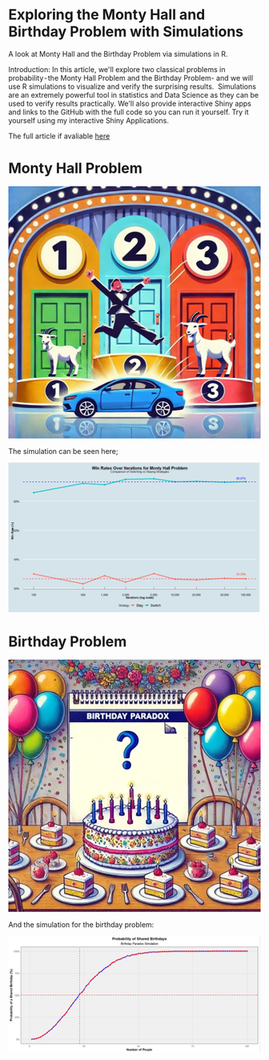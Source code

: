 # Exploring the Monty Hall and Birthday Problem with Simulations
A look at Monty Hall and the Birthday Problem via simulations in R.

Introduction:
In this article, we'll explore two classical problems in probability - the Monty Hall Problem and the Birthday Problem- and we will use R simulations to visualize and verify the surprising results. 
Simulations are an extremely powerful tool in statistics and Data Science as they can be used to verify results practically.
We'll also provide interactive Shiny apps and links to the GitHub with the full code so you can run it yourself.
Try it yourself using my interactive Shiny Applications.

The full article if avaliable [here](https://medium.com/cantors-paradise/exploring-the-monty-hall-and-birthday-problem-with-simulations-9c1bca66c5f5)

# Monty Hall Problem
<img src="https://github.com/Robby955/ProbabilityPuzzles/blob/main/images/MontyHall.jpg" width="600" />

The simulation can be seen here;

<img src="https://github.com/Robby955/ProbabilityPuzzles/blob/main/images/monty.png" width="600" />




# Birthday Problem

<img src="https://github.com/Robby955/ProbabilityPuzzles/blob/main/images/birthdayparadox.png" width="600" />

And the simulation for the birthday problem:

<img src="https://github.com/Robby955/ProbabilityPuzzles/blob/main/images/birthdayplot.png" width="600" />
